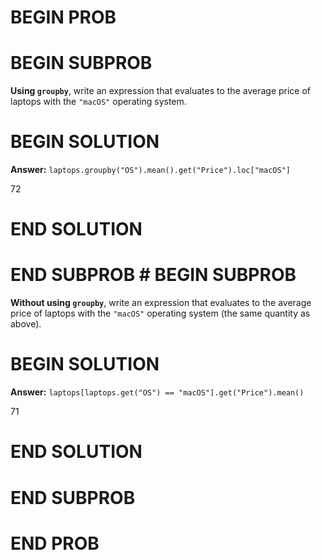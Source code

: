 # BEGIN PROB

# BEGIN SUBPROB

**Using `groupby`**, write an expression that evaluates to the average
price of laptops with the `"macOS"` operating system.


# BEGIN SOLUTION

**Answer:** `laptops.groupby("OS").mean().get("Price").loc["macOS"]`

<average>72</average>

# END SOLUTION

# END SUBPROB # BEGIN SUBPROB

**Without using `groupby`**, write an expression that evaluates to the
average price of laptops with the `"macOS"` operating system (the same
quantity as above).


# BEGIN SOLUTION

**Answer:** `laptops[laptops.get("OS") == "macOS"].get("Price").mean()`

<average>71</average>

# END SOLUTION

# END SUBPROB

# END PROB